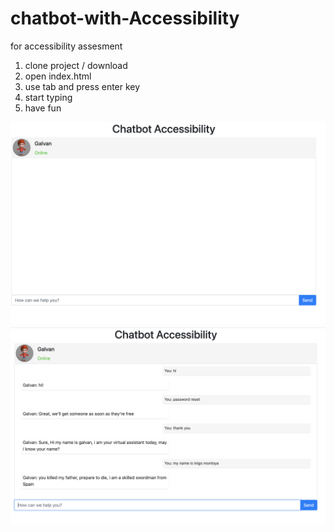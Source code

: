# chatbot-with-Accessibility

for accessibility assesment

1. clone project / download
2. open index.html
3. use tab and press enter key
4. start typing
5. have fun

![My Image](/chatbot101/images/1.png)
![My Image](/chatbot101/images/2.png)
